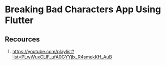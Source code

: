 # Breaking Bad Characters App Using Flutter

## Recources
1. https://youtube.com/playlist?list=PLwWuxCLlF_ufA0GYYjlx_R4smekKH_AuB
